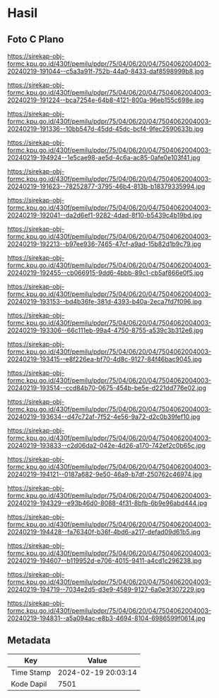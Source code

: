 # Hasil

## Foto C Plano

https://sirekap-obj-formc.kpu.go.id/430f/pemilu/pdpr/75/04/06/20/04/7504062004003-20240219-191044--c5a3a91f-752b-44a0-8433-daf8598999b8.jpg

https://sirekap-obj-formc.kpu.go.id/430f/pemilu/pdpr/75/04/06/20/04/7504062004003-20240219-191224--bca7254e-64b8-4121-800a-96eb155c698e.jpg

https://sirekap-obj-formc.kpu.go.id/430f/pemilu/pdpr/75/04/06/20/04/7504062004003-20240219-191336--10bb547d-45dd-45dc-bcf4-9fec2590633b.jpg

https://sirekap-obj-formc.kpu.go.id/430f/pemilu/pdpr/75/04/06/20/04/7504062004003-20240219-194924--1e5cae98-ae5d-4c6a-ac85-0afe0e103f41.jpg

https://sirekap-obj-formc.kpu.go.id/430f/pemilu/pdpr/75/04/06/20/04/7504062004003-20240219-191623--78252877-3795-46b4-813b-b18379335994.jpg

https://sirekap-obj-formc.kpu.go.id/430f/pemilu/pdpr/75/04/06/20/04/7504062004003-20240219-192041--da2d6ef1-9282-4dad-8f10-b5439c4b19bd.jpg

https://sirekap-obj-formc.kpu.go.id/430f/pemilu/pdpr/75/04/06/20/04/7504062004003-20240219-192213--b97ee936-7465-47cf-a9ad-15b82d1b9c79.jpg

https://sirekap-obj-formc.kpu.go.id/430f/pemilu/pdpr/75/04/06/20/04/7504062004003-20240219-192455--cb066915-9dd6-4bbb-89c1-cb5af866e0f5.jpg

https://sirekap-obj-formc.kpu.go.id/430f/pemilu/pdpr/75/04/06/20/04/7504062004003-20240219-193153--bd4b36fe-381d-4393-b40a-2eca7fd7f096.jpg

https://sirekap-obj-formc.kpu.go.id/430f/pemilu/pdpr/75/04/06/20/04/7504062004003-20240219-193306--66c111eb-99a4-4750-8755-a539c3b312e6.jpg

https://sirekap-obj-formc.kpu.go.id/430f/pemilu/pdpr/75/04/06/20/04/7504062004003-20240219-193415--e8f226ea-bf70-4d8c-9127-84f46bac9045.jpg

https://sirekap-obj-formc.kpu.go.id/430f/pemilu/pdpr/75/04/06/20/04/7504062004003-20240219-193514--ccd84b70-0675-454b-be5e-d221dd776e02.jpg

https://sirekap-obj-formc.kpu.go.id/430f/pemilu/pdpr/75/04/06/20/04/7504062004003-20240219-193634--d47c72af-7f52-4e56-9a72-d2c0b39fef10.jpg

https://sirekap-obj-formc.kpu.go.id/430f/pemilu/pdpr/75/04/06/20/04/7504062004003-20240219-193833--c2d06da2-042e-4d26-a170-742ef2c0b65c.jpg

https://sirekap-obj-formc.kpu.go.id/430f/pemilu/pdpr/75/04/06/20/04/7504062004003-20240219-194121--0187a682-9e50-46a9-b7df-250762c46974.jpg

https://sirekap-obj-formc.kpu.go.id/430f/pemilu/pdpr/75/04/06/20/04/7504062004003-20240219-194329--e93b46d0-8088-4f31-8bfb-6b9e96abd444.jpg

https://sirekap-obj-formc.kpu.go.id/430f/pemilu/pdpr/75/04/06/20/04/7504062004003-20240219-194428--fa76340f-b36f-4bd6-a217-defad09d61b5.jpg

https://sirekap-obj-formc.kpu.go.id/430f/pemilu/pdpr/75/04/06/20/04/7504062004003-20240219-194607--b119952d-e706-4015-9411-a4cd1c296238.jpg

https://sirekap-obj-formc.kpu.go.id/430f/pemilu/pdpr/75/04/06/20/04/7504062004003-20240219-194719--7034e2d5-d3e9-4589-9127-6a0e3f307229.jpg

https://sirekap-obj-formc.kpu.go.id/430f/pemilu/pdpr/75/04/06/20/04/7504062004003-20240219-194831--a5a094ac-e8b3-4694-8104-6986599f0614.jpg


## Metadata

| Key        | Value               |
| ---------- | ------------------- |
| Time Stamp | 2024-02-19 20:03:14 |
| Kode Dapil | 7501                |



